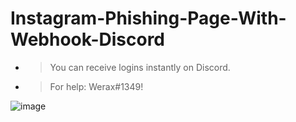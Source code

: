 # Instagram-Phishing-Page-With-Webhook-Discord

- > You can receive logins instantly on Discord.
- > For help: Werax#1349!

![image](https://user-images.githubusercontent.com/86974602/213933931-dd4b8e5a-e174-4e5f-9f99-f2454e5b1e91.png)
